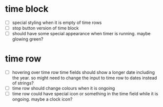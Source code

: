 # time block
- [ ] special styling when it is empty of time rows
- [ ] stop button version of time block
- [ ] should have some special appearance when timer is running. maybe glowing green?

# time row
- [ ] hovering over time row time fields should show a longer date including the year. so might need to change the input to time row to dates instead of strings?
- [ ] time row should change colours when it is ongoing
- [ ] time row could have special icon or something in the time field while it is ongoing. maybe a clock icon?